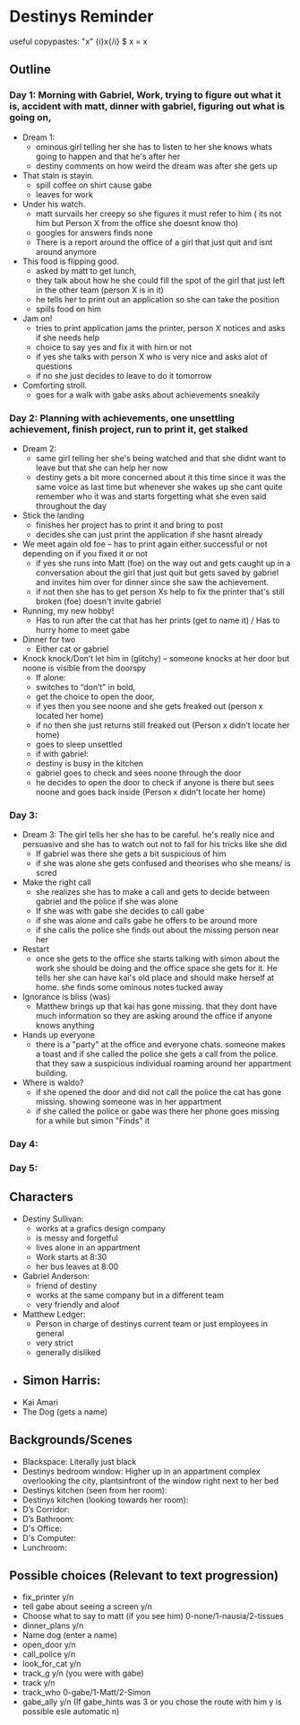 # Destinys Reminder
useful copypastes:
\"x\" 
{i}x{/i}
$ x = x


## Outline 

### Day 1: Morning with Gabriel, Work, trying to figure out what it is, accident with matt, dinner with gabriel, figuring out what is going on, 
- Dream 1:
   - ominous girl telling her she has to listen to her she knows whats going to happen and that he's after her
   - destiny comments on how weird the dream was after she gets up
- That stain is stayin. 
   - spill coffee on shirt cause gabe
   - leaves for work 
- Under his watch.
   - matt survails her creepy so she figures it must refer to him ( its not him but Person X from the office she doesnt know tho)
   - googles for answers finds none 
   - There is a report around the office of a girl that just quit and isnt around anymore
- This food is flipping good. 
   - asked by matt to get lunch, 
   - they talk about how he she could fill the spot of the girl that just left in the other team (person X is in it) 
   - he tells her to print out an application so she can take the position
   - spills food on him 
- Jam on! 
   - tries to print application jams the printer, person X notices and asks if she needs help
   - choice to say yes and fix it with him or not 
   - if yes she talks with person X who is very nice and asks alot of questions
   - if no she just decides to leave to do it tomorrow
- Comforting stroll. 
   - goes for a walk with gabe asks about achievements sneakily  
 
### Day 2: Planning with achievements, one unsettling achievement, finish project, run to print it, get stalked 
- Dream 2:
   - same girl telling her she's being watched and that she didnt want to leave but that she can help her now
   - destiny gets a bit more concerned about it this time since it was the same voice as last time but whenever she wakes up she cant quite remember who it was and starts forgetting what she even said throughout the day
- Stick the landing
   - finishes her project has to print it and bring to post 
   - decides she can just print the application if she hasnt already
- We meet again old foe
   – has to print again either successful or not depending on if you fixed it or not 
   - if yes she runs into Matt (foe) on the way out and gets caught up in a conversation about the girl that just quit but gets saved by gabriel and invites him over for dinner since she saw the achievement.
   - if not then she has to get person Xs help to fix the printer that's still broken (foe) doesn't invite gabriel
- Running, my new hobby! 
   - Has to run after the cat that has her prints (get to name it) / Has to hurry home to meet gabe
- Dinner for two 
   - Either cat or gabriel
- Knock knock/Don’t let him in (glitchy) 
   – someone knocks at her door but noone is visible from the doorspy
   - If alone:
   - switches to “don’t" in bold, 
   - get the choice to open the door,
   - if yes then you see noone and she gets freaked out (person x located her home)
   - if no then she just returns still freaked out  (Person x didn't locate her home)
   - goes to sleep unsettled
   - if with gabriel:
   - destiny is busy in the kitchen 
   - gabriel goes to check and sees noone through the door
   - he decides to open the door to check if anyone is there but sees noone and goes back inside (Person x didn't locate her home)

### Day 3:  
- Dream 3: The girl tells her she has to be careful. he's really nice and persuasive and she has to watch out not to fall for his tricks like she did
   - If gabriel was there she gets a bit suspicious of him 
   - if she was alone she gets confused and theorises who she means/ is scred
- Make the right call 
   - she realizes she has to make a call and gets to decide between gabriel and the police if she was alone
   - If she was with gabe she decides to call gabe 
   - if she was alone and calls gabe he offers to be around more
   - if she calls the police she finds out about the missing person near her
- Restart
   - once she gets to the office she starts talking with simon about the work she should be doing and the office space she gets for it. He tells her she can have kai's old place and should make herself at home. she finds some ominous notes tucked away
- Ignorance is bliss (was)
   - Matthew brings up that kai has gone missing. that they dont have much information so they are asking around the office if anyone knows anything
- Hands up everyone
   - there is a "party" at the office and everyone chats. someone makes a toast and if she called the police she gets a call from the police. that they saw a suspicious individual roaming around her appartment building.
- Where is waldo?
   - if she opened the door and did not call the police the cat has gone missing. showing someone was in her appartment
   - if she called the police or gabe was there her phone goes missing for a while but simon "Finds" it

### Day 4:  

### Day 5: 


## Characters

- Destiny Sullivan: 
   - works at a grafics design company
   - is messy and forgetful
   - lives alone in an appartment
   - Work starts at 8:30
   - her bus leaves at 8:00
- Gabriel Anderson: 
   - friend of destiny
   - works at the same company but in a different team
   - very friendly and aloof
- Matthew Ledger: 
   - Person in charge of destinys current team or just employees in general
   - very strict
   - generally disliked
- Simon Harris:
   - 
- Kai Amari
- The Dog (gets a name)

## Backgrounds/Scenes

- Blackspace: Literally just black  
- Destinys bedroom window: Higher up in an appartment complex overlooking the city, plantsinfront of the window right next to her bed 
- Destinys kitchen (seen from her room): 
- Destinys kitchen (looking towards her room): 
- D’s Corridor: 
- D’s Bathroom: 
- D's Office:
- D's Computer:
- Lunchroom:

## Possible choices (Relevant to text progression)
- fix_printer y/n
- tell gabe about seeing a screen y/n
- Choose what to say to matt (if you see him) 0-none/1-nausia/2-tissues
- dinner_plans y/n
- Name dog (enter a name)
- open_door y/n
- call_police y/n
- look_for_cat y/n
- track_g y/n (you were with gabe)
- track y/n 
- track_who 0-gabe/1-Matt/2-Simon
- gabe_ally y/n (If gabe_hints was 3 or you chose the route with him y is possible esle automatic n)




